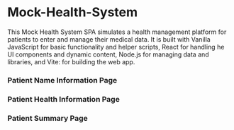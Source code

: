 # Mock-Health-System

This Mock Health System SPA simulates a health management platform for patients to enter and manage their medical data. It is built with Vanilla JavaScript for basic functionality and helper scripts, React for handling he UI components and dynamic content,  Node.js for managing data and libraries, and Vite: for building the web app.

### Patient Name Information Page

### Patient Health Information Page

### Patient Summary Page

